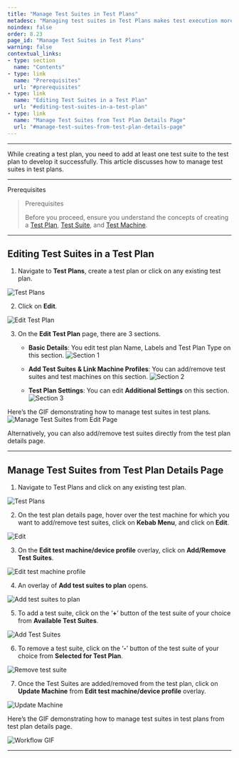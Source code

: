 ```yaml
---
title: "Manage Test Suites in Test Plans"
metadesc: "Managing test suites in Test Plans makes test execution more efficient. Learn how to add, remove, and organize test suites in test plans in Testsigma."
noindex: false
order: 8.23
page_id: "Manage Test Suites in Test Plans"
warning: false
contextual_links:
- type: section
  name: "Contents" 
- type: link
  name: "Prerequisites"
  url: "#prerequisites"
- type: link
  name: "Editing Test Suites in a Test Plan"
  url: "#editing-test-suites-in-a-test-plan"
- type: link
  name: "Manage Test Suites from Test Plan Details Page"
  url: "#manage-test-suites-from-test-plan-details-page"
---
```


---

While creating a test plan, you need to add at least one test suite to the test plan to develop it successfully. This article discusses how to manage test suites in test plans. 

---

<p id="prerequisites">Prerequisites</p>

> <p id="prerequisites">Prerequisites</p>
>
> Before you proceed, ensure you understand the concepts of creating a [Test Plan](https://testsigma.com/docs/test-management/test-plans/overview/), [Test Suite](https://testsigma.com/docs/test-management/test-suites/overview/), and [Test Machine](https://testsigma.com/docs/test-management/test-plans/manage-test-machines/).


---

## **Editing Test Suites in a Test Plan**

1. Navigate to **Test Plans**, create a test plan or click on any existing test plan.

![Test Plans](https://s3.amazonaws.com/static-docs.testsigma.com/new_images/projects/applications/matsnavtps.png)


2. Click on **Edit**.

![Edit Test Plan](https://s3.amazonaws.com/static-docs.testsigma.com/new_images/projects/applications/matpetp.png)


3. On the **Edit Test Plan** page, there are 3 sections. 
    - **Basic Details**: You edit test plan Name, Labels and Test Plan Type on this section. 
      ![Section 1](https://s3.amazonaws.com/static-docs.testsigma.com/new_images/projects/applications/matpbd.png)

    - **Add Test Suites & Link Machine Profiles**: You can add/remove test suites and test machines on this section.
      ![Section 2](https://s3.amazonaws.com/static-docs.testsigma.com/new_images/projects/applications/matps2.png)

    - **Test Plan Settings**: You can edit **Additional Settings** on this section. 
      ![Section 3](https://s3.amazonaws.com/static-docs.testsigma.com/new_images/projects/applications/matps3.png)


Here’s the GIF demonstrating how to manage test suites in test plans.
![Manage Test Suites from Edit Page](https://s3.amazonaws.com/static-docs.testsigma.com/new_images/projects/applications/TestSuiteManage1.gif)


Alternatively, you can also add/remove test suites directly from the test plan details page. 

---

## **Manage Test Suites from Test Plan Details Page**

1. Navigate to Test Plans and click on any existing test plan. 

![Test Plans](https://s3.amazonaws.com/static-docs.testsigma.com/new_images/projects/applications/matsnavtps.png)

2. On the test plan details page, hover over the test machine for which you want to add/remove test suites, click on **Kebab Menu**, and click on **Edit**.

![Edit](https://s3.amazonaws.com/static-docs.testsigma.com/new_images/projects/applications/matpdpedit.png)


3. On the **Edit test machine/device profile** overlay, click on **Add/Remove Test Suites**.

![Edit test machine profile](https://s3.amazonaws.com/static-docs.testsigma.com/new_images/projects/applications/matpdpaddremove.png)

4. An overlay of **Add test suites to plan** opens. 

![Add test suites to plan](https://s3.amazonaws.com/static-docs.testsigma.com/new_images/projects/applications/matpdpatp.png)

5. To add a test suite, click on the ‘**+**’ button of the test suite of your choice from **Available Test Suites**.

![Add Test Suites](https://s3.amazonaws.com/static-docs.testsigma.com/new_images/projects/applications/matpavailablets.png)


6. To remove a test suite, click on the ‘**-**’ button of the test suite of your choice from **Selected for Test Plan**.

![Remove test suite](https://s3.amazonaws.com/static-docs.testsigma.com/new_images/projects/applications/matpdpavailtsre.png)


7. Once the Test Suites are added/removed from the test plan, click on **Update Machine** from **Edit test machine/device profile** overlay. 

![Update Machine](https://s3.amazonaws.com/static-docs.testsigma.com/new_images/projects/applications/matputestmachine.png)

Here’s the GIF demonstrating how to manage test suites in test plans from test plan details page.

![Workflow GIF](https://s3.amazonaws.com/static-docs.testsigma.com/new_images/projects/applications/ManageTestSuite2.gif)

---
